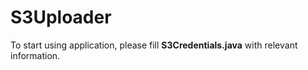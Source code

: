# S3Uploader
To start using application, please fill <b>S3Credentials.java</b> with relevant information.
